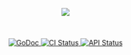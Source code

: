 <p align="center">
  <img src="https://vignette.wikia.nocookie.net/leagueoflegends/images/3/3c/Seer_Stone_item.png/revision/latest?cb=20171221231955" />
</p>

<br />

<p align="center">
  <a href="https://godoc.org/github.com/bobheadxi/seer">
    <img src="https://godoc.org/github.com/bobheadxi/seer?status.svg" alt="GoDoc">
  </a>

  <a href="https://dev.azure.com/bobheadxi/bobheadxi/_build/latest?definitionId=8&branchName=master">
    <img src="https://dev.azure.com/bobheadxi/bobheadxi/_apis/build/status/bobheadxi.seer?branchName=master"
      alt="CI Status" />
  </a>

  <a href="https://seer-engine.herokuapp.com/status">
    <img src="https://img.shields.io/website/https/seer-engine.herokuapp.com.svg?down_color=lightgrey&down_message=offline&label=api&up_message=online"
      alt="API Status" >
  </a>
</p>
